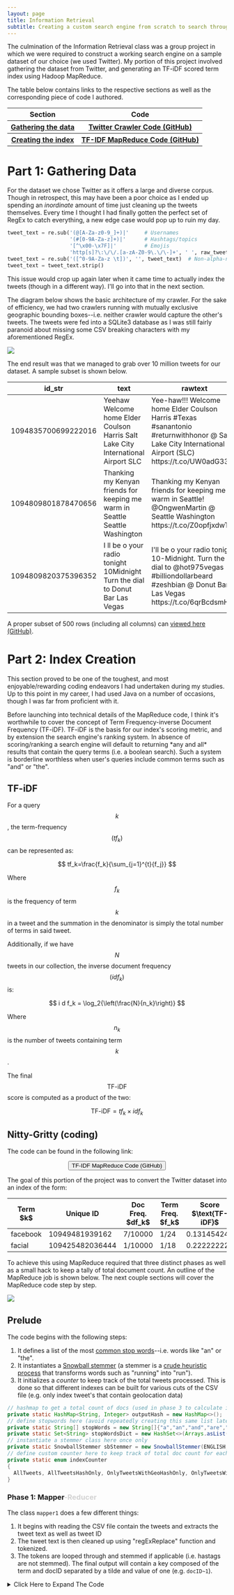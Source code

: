 ```yaml
---
layout: page
title: Information Retrieval
subtitle: Creating a custom search engine from scratch to search through archived Tweets.
---
```


<p class="myquote">
The culmination of the Information Retrieval class was a group project in which we were required to construct a working search engine on a sample dataset of our choice (we used Twitter).  My portion of this project involved gathering the dataset from Twitter, and generating an TF-iDF scored term index using Hadoop MapReduce. <br>
</p>


The table below contains links to the respective sections as well as the corresponding piece of code I authored.
<table class="tg">
<tr style="border-bottom: 1px solid black; border-top: 0px solid white">
  <th class="col1 bld">Section</th>
  <th class="col2 bld">Code</th>
</tr>
  <tr style="background-color: white;">
    <th class="col1"><a href="#part1">Gathering the data</a></th>
    <th class="col2"><a href="https://github.com/adik0861/adik0861.github.io/blob/master/assets/code/mr/twcrawler.py">Twitter Crawler Code (GitHub)</a></th>
  </tr>
  <tr style="background-color: white;">
  <th class="col1"><a href="#part2">Creating the index</a></th>
  <th class="col2"><a href="https://github.com/adik0861/adik0861.github.io/blob/master/assets/code/mr/mrPhase_Final.java">TF-IDF MapReduce Code (GitHub)</a></th>
  </tr>
</table>


<!-- The final output of our combined efforts yielded a search engine built using `react.js`, and can be seen in the screenshots below.

* * *

<p class="caption">Search results of Tweets using the query "the kids basketball".</p>
![Search Engine Output](/assets/code/mr/Example1.png "Search Engine Output")

* * *

<p class="caption">Search results for query "superbowl sport" shown across a map (this only works for Tweets with associated geolocation enabled).</p>
![Map of Results](/assets/code/mr/Example2.png "Map of Results")

* * *

<p class="caption">Timeline of search results for query "hollywood california".</p>
![Timeline of Results](/assets/code/mr/Example3.png "Timeline of Results")

* * * -->

# <a name="part1"></a> Part 1: Gathering Data
<!-- <div style="text-align:center; width=768px;">
  <a href="/assets/code/mr/mrPhase_Final.java">
    <input  type="button"
            class="bigButton"
            value="PyTweet Crawler Code (GitHub)"
            href="/assets/code/mr/twcrawler.py"/>
  </a>
</div> -->

For the dataset we chose Twitter as it offers a large and diverse corpus.  Though in retrospect, this may have been a poor choice as I ended up spending an _inordinate_ amount of time just cleaning up the tweets themselves.  Every time I thought I had finally gotten the perfect set of RegEx to catch everything, a new edge case would pop up to ruin my day.

<!-- ```python
                    # Usernames
tweet_text = re.sub('(@[A-Za-z0-9_]+)|'
                    # Hashtags/topics
                    '(#[0-9A-Za-z]+)|'
                    # Emojis
                    '[^\x00-\x7F]|'
                    # URLs
                    'http[s]?\:\/\/.[a-zA-Z0-9\.\/\-]+'
                    , ' ', raw_tweet_text)
                    # Non-alpha-numeric
tweet_text = re.sub('([^0-9A-Za-z \t])', '', tweet_text)
tweet_text = tweet_text.strip()
``` -->

```python
tweet_text = re.sub('(@[A-Za-z0-9_]+)|'     # Usernames
                    '(#[0-9A-Za-z]+)|'      # Hashtags/topics
                    '[^\x00-\x7F]|'         # Emojis
                    'http[s]?\:\/\/.[a-zA-Z0-9\.\/\-]+', ' ', raw_tweet_text) # URLs
tweet_text = re.sub('([^0-9A-Za-z \t])', '', tweet_text)  # Non-alpha-numeric
tweet_text = tweet_text.strip()
```


This issue would crop up again later when it came time to actually index the tweets (though in a different way).  I'll go into that in the next section.

The diagram below shows the basic architecture of my crawler.  For the sake of efficiency, we had two crawlers running with mutually exclusive geographic bounding boxes--i.e. neither crawler would capture the other's tweets.  The tweets were fed into a SQLite3 database as I was still fairly paranoid about missing some CSV breaking characters with my aforementioned RegEx.

<img class="centerimg" src="/img/project1/Crawler-Architecture.jpg">

The end result was that we managed to grab over 10 million tweets for our dataset.  A sample subset is shown below.

<table class="tableizer-table">
   <thead>
      <tr class="tableizer-firstrow">
         <th>id_str</th>
         <th>text</th>
         <th>rawtext</th>
      </tr>
   </thead>
   <tbody>
      <tr>
         <td style="white-space: nowrap;">1094835700699222016</td>
         <td style="text-align:left;">Yeehaw Welcome home Elder Coulson Harris Salt Lake City International Airport SLC</td>
         <td style="text-align:left;">Yee-haw!!! Welcome home Elder Coulson Harris #Texas #sanantonio #returnwithhonor @ Salt Lake City International Airport (SLC) https://t.co/UW0adG331S</td>
      </tr>
      <tr>
         <td style="white-space: nowrap;">1094809801878470656</td>
         <td style="text-align:left;">Thanking my Kenyan friends for keeping me warm in Seattle Seattle Washington</td>
         <td style="text-align:left;">Thanking my Kenyan friends for keeping me warm in Seattle! @OngwenMartin @ Seattle Washington https://t.co/Z0opfjxdwT</td>
      </tr>
      <tr>
         <td style="white-space: nowrap;">1094809820375396352</td>
         <td style="text-align:left;">I ll be o your radio tonight 10Midnight Turn the dial to Donut Bar Las Vegas</td>
         <td style="text-align:left;">I'll be o your radio tonight 10-Midnight. Turn the dial to @hot975vegas #billiondollarbeard #zeshbian @ Donut Bar Las Vegas https://t.co/6qrBcdsmHC</td>
      </tr>
   </tbody>
</table>

A proper subset of 500 rows (including all columns) can [viewed here (GitHub)](https://github.com/adik0861/adik0861.github.io/blob/master/assets/code/mr/tweets_10K_subset.csv).

# <a name="part2"></a> Part 2: Index Creation

<p class="myquote">
This section proved to be one of the toughest, and most enjoyable/rewarding coding endeavors I had undertaken during my studies.  Up to this point in my career, I had used Java on a number of occasions, though I was far from proficient with it.
</p>
<!-- The foundation of any search engine is the index on which it operates, or stated another way: a search engine is only as good as its index (disregarding more advanced topics like query parsing). -->
Before launching into technical details of the MapReduce code, I think it's worthwhile to cover the concept of Term Frequency-inverse Document Frequency (TF-iDF).  TF-iDF is the basis for our index's scoring metric, and by extension the search engine's ranking system.  In absence of scoring/ranking a search engine will default to returning *any and all* results that contain the query terms (i.e. a boolean search).  Such a system is borderline worthless when user's queries include common terms such as "and" or "the".

## TF-iDF

For a query $$k$$, the term-frequency $$(tf_k)$$ can be represented as:

$$
tf_k=\frac{f_k}{\sum_{j=1}^{t}{f_j}}
$$

Where $$f_k$$ is the frequency of term $$k$$ in a tweet and the summation in the denominator is simply the total number of terms in said tweet.

Additionally, if we have $$N$$ tweets in our collection, the inverse document frequency $$(idf_k)$$ is:

$$
i d f_k = \log_2{\left(\frac{N}{n_k}\right)}
$$

Where $$n_k$$ is the number of tweets containing term $$k$$.

The final $$\text{TF-iDF}$$ score is computed as a product of the two:

$$
\text{TF-iDF} = tf_k \times idf_k
$$

## Nitty-Gritty (coding)

The code can be found in the following link:
<div style="text-align:center; width=768px;">
  <a href="https://github.com/adik0861/adik0861.github.io/blob/master/assets/code/mr/mrPhase_Final.java">
    <input  type="button"
            class="bigButton"
            value="TF-IDF MapReduce Code (GitHub)"
            href="https://github.com/adik0861/adik0861.github.io/blob/master/assets/code/mr/mrPhase_Final.java"/>
  </a>
</div>

<!-- <img src="/assets/images/meta/GitHub-Logo.png"> -->
<!-- <a href="https://github.com/adik0861/adik0861.github.io/blob/master/assets/code/mr/mrPhase_Final.java">
<div class="bigButton" style="margin-left:auto; margin-right:auto;" >
    TF-IDF MapReduce Code (GitHub)
</div>
</a> -->

The goal of this portion of the project was to convert the Twitter dataset into an index of the form:

<table class="tableizer-table"  >
   <thead>
      <tr class="tableizer-firstrow">
         <th> Term $k$ </th>
         <th> Unique ID </th>
         <th> Doc Freq. $df_k$ </th>
         <th> Term Freq. $f_k$ </th>
         <th> Score $\text{TF-iDF}$ </th>
      </tr>
   </thead>
   <tbody>
      <tr>
         <td>facebook</td>
         <td>10949481939162</td>
         <td> 7/10000</td>
         <td> 1/24</td>
         <td>0.131454248</td>
      </tr>
      <tr>
         <td>facial  </td>
         <td>109425482036444</td>
         <td>  1/10000</td>
         <td> 1/18</td>
         <td>0.222222222</td>
      </tr>
   </tbody>
</table>

To achieve this using MapReduce required that three distinct phases as well as a small hack to keep a tally of total document count.  An outline of the MapReduce job is shown below.  The next couple sections will cover the MapReduce code step by step.

<img class="centerimg" src="/img/project1/mapreduce.png">


## Prelude
The code begins with the following steps:
1. It defines a list of the most [common stop words](https://www.ranks.nl/stopwords)--i.e. words like "an" or "the".
2. It instantiates a [Snowball stemmer](http://snowball.tartarus.org/compiler/snowman.html) (a stemmer is a [crude heuristic process](https://nlp.stanford.edu/IR-book/html/htmledition/stemming-and-lemmatization-1.html) that transforms words such as "running" into "run").
3. It initializes a  *counter* to keep track of the total tweets processed.  This is done so that different indexes can be built for various cuts of the CSV file (e.g. only index tweet's that contain geolocation data)

<!-- <details><summary><span class='fold'>Click Here to Expand The Code</span></summary><div markdown="1"> -->
```java
// hashmap to get a total count of docs (used in phase 3 to calculate iDF)
private static HashMap<String, Integer> outputHash = new HashMap<>();
// define stopwords here (avoid repeatedly creating this same list later)
private static String[] stopWords = new String[]{"a","an","and","are","as","at","be","but","by","for","if","in","into","is","it","no","not","of","on","or","such","that","the","their","then","there","these","they","this","to","was","will","with"};
private static Set<String> stopWordsDict = new HashSet<>(Arrays.asList(stopWords));
// instantiate a stemmer class here once only
private static SnowballStemmer sbStemmer = new SnowballStemmer(ENGLISH, 1);
// define custom counter here to keep track of total doc count for each index
private static enum indexCounter
{
  AllTweets, AllTweetsHashOnly, OnlyTweetsWithGeoHashOnly, OnlyTweetsWithGeo
}
```
<!-- </div></details> -->

### Phase 1: Mapper<span style="color:LightGray">-Reducer</span>
The class `mapper1` does a few different things:
1. It begins with reading the CSV file contain the tweets and extracts the tweet text as well as tweet ID
2. The tweet text is then cleaned up using "regExReplace" function and tokenized.
3. The tokens are looped through and stemmed if applicable (i.e. hastags are not stemmed).
The final output will contain a key composed of the term and docID separated by a tilde and value of one (e.g. `docID~1`).

<details>
<summary><span class='fold'>Click Here to Expand The Code</span></summary>
<div markdown="1">
```java
public static class mapper1
  extends Mapper<LongWritable, Text, Text, IntWritable>
{
  private Text wordDocPair = new Text();
  private IntWritable one = new IntWritable(1);

  private String regExReplace(String textStr)
  {
    textStr = textStr.toLowerCase();
    // Remove URLS
    textStr = textStr.replaceAll("(https?|ftp|file)://[-a-zA-Z0-9+&@#/%?=~_|!:,.;]*[-a-zA-Z0-9+&@#/%=~_|]", "");
    // Remove single dashes
    textStr = textStr.replaceAll("([^-])([-])([^-])", "$1$3");
    // Replace any non-Alphanumeric repeating character with single instance
    textStr = textStr.replaceAll("(\\W)\\1+", "$1");
    // Replace contraction of #'s with "numbers"
    textStr = textStr.replaceAll("(#'s)\\s", "numbers ");
    // Ensure that all #/@ have a space before them to ensure tokenization
    textStr = textStr.replaceAll("([^\\s])([#]\\w+)", "$1 $2");
    // Remove @user mentions and any non alphanumeric characters (excluding #)
    textStr = textStr.replaceAll("[@]\\w+|[@]\\W+|[^\\w#\\s]", " ");
    // Remove dashes, single characters, and useless hashtags (e.g. #1)
    textStr = textStr.replaceAll("(^| ).(( ).)*( |$)", "$1");
    textStr = textStr.replaceAll("[#][\\w\\W]\\s", "");
    // Remove repeated spaces
    textStr = textStr.replaceAll("\\s+", " ").trim();
    return textStr;
  }

  public void map(LongWritable key, Text value, Context context)
    throws IOException, InterruptedException
  {
    Configuration conf = context.getConfiguration();
    String param = conf.get("indexType");
    String entireTweetString = value.toString();
    String[] entireTweetArray = entireTweetString.split(",");
    String tweetID = entireTweetArray[21];
    //  9 = rawtext, since it includes #tags
    String tweetText = regExReplace(entireTweetArray[9]);
    String geolocation = entireTweetArray[19].trim();

    if ((param.equals("OnlyTweetsWithGeo") || param.equals("OnlyTweetsWithGeoHashOnly")) && geolocation.length() > 8)
    {
      // Count TOTAL number of documents for each of the four criteria
      // This is used in Phase 3 below to calculate inverse doc frequency LOG(N/n)
      if (param.equals("OnlyTweetsWithGeoHashOnly") && tweetText.contains("#"))
      {
        context.getCounter("indexCounter", param).increment(1);
      }
      if (param.equals("OnlyTweetsWithGeo"))
      {
        context.getCounter("indexCounter", param).increment(1);
      }

      StringTokenizer itr = new StringTokenizer(tweetText, " ");
      while (itr.hasMoreTokens())
      {
        String strToken = itr.nextToken().trim();
        // check the type of index that's being built and that the tokens meet the indexes specific conditions
        if (((param.equals("OnlyTweetsWithGeo")) && (stopWordsDict.contains(strToken)))
            || ((param.equals("OnlyTweetsWithGeoHashOnly")) && (!strToken.substring(0, 1).equals("#"))))
        {
          continue;
        }
        CharSequence csToken = strToken;
        // exclude calls to the stemmer for hashtag tokens
        if (!strToken.substring(0, 1).equals("#"))
        {
          csToken = sbStemmer.stem(csToken);
        }
        wordDocPair.set(csToken + "~" + tweetID);
        context.write(wordDocPair, one);
      }
    }

    if (param.equals("AllTweets") || param.equals("AllTweetsHashOnly"))
    {
      // Count TOTAL number of documents for each of the four criteria
      // This is used in Phase 3 below to calculate inverse doc frequency LOG(N/n)criteria
      if (param.equals("AllTweetsHashOnly") && tweetText.contains("#"))
      {
        context.getCounter("indexCounter", param).increment(1);
      }
      if (param.equals("AllTweets"))
      {
        context.getCounter("indexCounter", param).increment(1);
      }

      StringTokenizer itr = new StringTokenizer(tweetText, " ");
      while (itr.hasMoreTokens())
      {
        String strToken = itr.nextToken().trim();
        // The following checks the type of index that's being built and that the tokens
        // meet the indexes specific conditions
        if (((param.equals("AllTweets")) && (stopWordsDict.contains(strToken)))
            || ((param.equals("AllTweetsHashOnly")) && (!strToken.substring(0, 1).equals("#"))))
        {
          continue;
        }
        CharSequence csToken = strToken;
        // exclude calls to the stemmer for hashtag tokens
        if (!strToken.substring(0, 1).equals("#"))
        {
          csToken = sbStemmer.stem(csToken);
        }
        wordDocPair.set(csToken + "~" + tweetID);
        context.write(wordDocPair, one);
      }
    }
  }
}
```
</div></details>

The output of ```mapper1``` will resemble the following:

<div class="outputTexSize">
$$
\begin{align}
  & \texttt{term}_1 \thicksim \texttt{tweet}_1 \\
  & \texttt{term}_2 \thicksim \texttt{tweet}_1 \\
  & \texttt{term}_3 \thicksim \texttt{tweet}_1 \\
  & \vdots \\
  & \texttt{term}_1 \thicksim \texttt{tweet}_n \\
  & \texttt{term}_2 \thicksim \texttt{tweet}_n \\
  & \texttt{term}_3 \thicksim \texttt{tweet}_n \\
\end{align}
$$
</div>

### Phase 1:  <span style="color:LightGray">Mapper-</span>Reducer

Next up, the associated reducer class simply counts/sums up all the incoming ```term~docID``` keys.
<!-- <details><summary><span class='fold'>Click Here to Expand The Code</span></summary><div markdown="1"> -->
```java
public static class reducer1 extends Reducer<Text, IntWritable, Text, IntWritable>
{
  private IntWritable occurrencesOfWord = new IntWritable();

  protected void reduce(Text key, Iterable<IntWritable> values, Context context)
      throws IOException, InterruptedException
  {
    int sum = 0;
    for (IntWritable val : values)
    {
      sum += val.get();
    }
    occurrencesOfWord.set(sum);
    context.write(key, occurrencesOfWord);
  }
}
```
<!-- </div></details> -->
Since these key-value pairs are all unique, ```reducer1``` outputs a key-value pair of the form:

<div class="outputTexSize">
$$
\begin{align}
  (& \texttt{term}_1 \thicksim \texttt{tweet}_1, 1 ) \\
  (& \texttt{term}_2 \thicksim \texttt{tweet}_1, 1 ) \\
  (& \texttt{term}_3 \thicksim \texttt{tweet}_1, 1 ) \\
  & \vdots \\
  (& \texttt{term}_1 \thicksim \texttt{tweet}_n, 1 ) \\
  (& \texttt{term}_2 \thicksim \texttt{tweet}_n, 1 ) \\
  (& \texttt{term}_3 \thicksim \texttt{tweet}_n, 1 ) \\
\end{align}
$$
</div>


### Phase 2: Mapper<span style="color:LightGray">-Reducer</span>

This Phase 2 mapper, ```mapper2``` is fairly straight forward as it simply splits apart or rearranges the output from ```reducer1``` above in the following manner:

<div class="outputTexSize">
$$
\begin{equation}
\texttt{<term}\thicksim\texttt{docID,count>} \\
\downarrow \\
\texttt{<term,docID=count>}
\end{equation}
$$
</div>



```java
public static class mapper2 extends Mapper<LongWritable, Text, Text, Text>
{
  private Text docID = new Text();
  private Text termCount = new Text();

  public void map(LongWritable key, Text value, Context context) throws IOException, InterruptedException
  {
    String doc = value.toString().split("\t")[0].split("~")[1];
    String term = value.toString().split("\t")[0].split("~")[0];
    String count = value.toString().split("\t")[1];
    docID.set(doc);
    termCount.set(term + "=" + count);
    context.write(docID, termCount);
  }
}
```
Note that the count value is stil one as we haven't aggregated the values yet (that's the next step).

### Phase 2: <span style="color:LightGray">Mapper-</span>Reducer

This step is a little tricky as it's actually doing two aggregations.  The full reducer code is shown below, though the magic happens in the two nested ```for``` loops within ```reducer2```.

```java
public static class reducer2 extends Reducer<Text, Text, Text, Text>
{
  private Text termDocPair = new Text();
  private Text termFreq = new Text();
  protected void reduce(Text key, Iterable<Text> values, Context context)
    throws IOException, InterruptedException
  {
    int countTermsInDoc = 0;
    Map<String, Integer> dict = new HashMap<>();
    for (Text val : values)
    {
      String term = val.toString().split("=")[0];
      String termCount = val.toString().split("=")[1];
      dict.put(term, Integer.valueOf(termCount));
      countTermsInDoc += Integer.parseInt(termCount);
    }
    for (String dictKey : dict.keySet())
    {
      termDocPair.set(dictKey + '~' + key.toString());
      termFreq.set(dict.get(dictKey) + "/" + countTermsInDoc);
      context.write(termDocPair, termFreq);
    }
  }
}
```

#### First ```for``` Loop
To begin with, note the instantiation of the (poorly named) map ```dict```:

```java
Map<String, Integer> dict = new HashMap<>();
```

```dict``` is where we store our initial summation in the form of a key-value pair.  The following loop simply calculates the number of times a term occurs in each tweet.

```java
Map<String, Integer> dict = new HashMap<>();
for (Text val : values)
{
  String term = val.toString().split("=")[0];
  String termCount = val.toString().split("=")[1];
  dict.put(term, Integer.valueOf(termCount));
  countTermsInDoc += Integer.parseInt(termCount);
}
```

So the output of this initial loop will look like:

<div class="outputTexSize">
$$
\texttt{<term}\thicksim\texttt{docID,termCount>}
$$
</div>

#### Second ```for``` Loop
The output from the first ```for``` loop above is then looped through in the next ```for``` loop (shown below).  This second loop utilizes the ```countTermsInDoc``` value from above to calculate the $\texttt{termFrequency}$ of each term within a tweet.

```java
for (String dictKey : dict.keySet())
{
  termDocPair.set(dictKey + '~' + key.toString());
  termFreq.set(dict.get(dictKey) + "/" + countTermsInDoc);
  context.write(termDocPair, termFreq);
}
```

The final output of all this (i.e. ```reducer2```) is of the form:
<div class="outputTexSize">
$$
\texttt{<term}\thicksim\texttt{docID,termCount/countOfTermsInDoc>}
$$
</div>

Note that ***the forward slash shown above in the right hand side is actually a placeholder***.  In fact the entire right-hand side of the key-value pair is output as a string.  We're not interested in reducing the value down to a float as we end up losing information (e.g. $500/1000$ is not the same as $1/2$ for our purposes).

### Phase 3: Mapper<span style="color:LightGray">-Reducer</span>

```java
public static class mapper3 extends Mapper<LongWritable, Text, Text, Text>
{
  private Text term = new Text();
  private Text docTermFreqPair = new Text();

  public void map(LongWritable key, Text value, Context context) throws IOException, InterruptedException
  {
    String docID = value.toString().split("\t")[0].split("~")[1];
    String termStr = value.toString().split("\t")[0].split("~")[0];
    String termFreq = value.toString().split("\t")[1];
    term.set(termStr);
    docTermFreqPair.set(docID + "=" + termFreq);
    context.write(term, docTermFreqPair);
  }
}
```
Similar to ```mapper2``` previously, ```mapper3``` below simply rearranges the output of ```reducer2``` in the following form:

<div class="outputTexSize">
$$
\begin{equation}
\texttt{<term}\thicksim\texttt{docID,termCount/countOfTermsInDoc>} \\
\downarrow \\
\texttt{<term,docID=termCount/countOfTermsInDoc>}
\end{equation}
$$
</div>



And as mentioned previously, the ***forward slash isn't a division sign, and similarly the equals sign isn't an assignment operator***.  Both are simply placeholders to keep all the values separate.


### Phase 3: <span style="color:LightGray">Mapper-</span>Reducer

<details><summary><span class='fold'>Click Here to Expand The Code</span></summary><div markdown="1">
```java
public static class reducer3 extends Reducer<Text, Text, Text, Text>
{
  private Text docTerm = new Text();
  private Text valStr = new Text();
  protected void reduce(Text key, Iterable<Text> values, Context context)
    throws IOException, InterruptedException
  {
    Configuration conf = context.getConfiguration();
    int totalCountOfDocs = Integer.valueOf(conf.get("docCount"));
    int countOfDocsWithTerm = 0;
    Map<String, String> dict = new HashMap<>();
    for (Text val : values)
    {
      String docID = val.toString().split("=")[0];
      String termFreq = val.toString().split("=")[1];
      dict.put(docID, termFreq);
      countOfDocsWithTerm++;
    }
    for (String document : dict.keySet())
    {
      double numerator = Double.valueOf(dict.get(document).split("/")[0]);  // LHS of operand
      double denominator = Double.valueOf(dict.get(document).split("/")[1]);  // RHS of operand
      double TF = numerator / denominator;
      double iDF = (double) totalCountOfDocs / (double) countOfDocsWithTerm;
      // if doc freq = 1 then only use term-freq as Log(iDF) = Log(1) = 0
      double TFiDF = iDF == 1 ? TF : TF * Math.log10(iDF);
      docTerm.set(key + "~" + document);
      String strDocFreq = countOfDocsWithTerm + "/" + totalCountOfDocs;
      String strTermFreq = (int) numerator + "/" + (int) denominator;
      String StrTFiDF = String.format("%.10f", TFiDF);
      String StrConcat = "[" + strDocFreq + "," + strTermFreq + "," + StrTFiDF + "]";
      valStr.set(StrConcat);
      context.write(docTerm, valStr);
    }
  }
}
```
</div></details>
